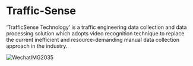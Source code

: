 # Traffic-Sense
‘TrafficSense Technology’ is a traffic engineering data collection and data processing solution which adopts video recognition technique to replace the current inefficient and resource-demanding manual data collection approach in the industry. 

![WechatIMG2035](https://github.com/Kingsely-o/Traffic-Sense/assets/52887356/2ecd7d29-1dac-44f1-9196-9414675d2139)
